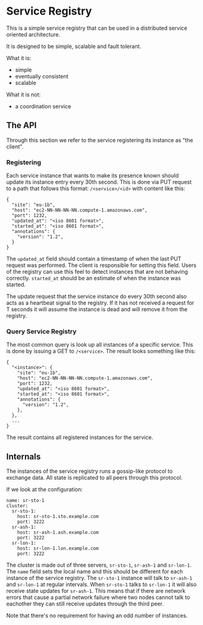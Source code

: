 # Service Registry #

This is a simple service registry that can be used in a distributed
service oriented architecture.

It is designed to be simple, scalable and fault tolerant.

What it is:

* simple
* eventually consistent
* scalable

What it is not:

* a coordination service


## The API

Through this section we refer to the service registering its instance
as "the client".


### Registering

Each service instance that wants to make its presence known should
update its instance entry every 30th second.  This is done via PUT
request to a path that follows this format: `/<service>/<id>` with
content like this:

    {
      "site": "eu-1b",
      "host": "ec2-NN-NN-NN-NN.compute-1.amazonaws.com",
      "port": 1232,
      "updated_at": "<iso 8601 format>",
      "started_at": "<iso 8601 format>",
      "annotations": {
        "version": "1.2",
      }
    }

The `updated_at` field should contain a timestamp of when the last PUT
request was performed.  The client is responsible for setting this
field.  Users of the registry can use this feel to detect instances
that are not behaving correctly.  `started_at` should be an estimate
of when the instance was started.

The update request that the service instance do every 30th second also
acts as a heartbeat signal to the registry.  If it has not received a
request for T seconds it will assume the instance is dead and will
remove it from the registry.


### Query Service Registry

The most common query is look up all instances of a specific service.
This is done by issuing a GET to `/<service>`.  The result looks
something like this:

    {
      "<instance>": {
        "site": "eu-1b",
        "host": "ec2-NN-NN-NN-NN.compute-1.amazonaws.com",
        "port": 1232,
        "updated_at": "<iso 8601 format>",
        "started_at": "<iso 8601 format>",
        "annotations": {
          "version": "1.2",
        },
      },
      ...
    }

The result contains all registered instances for the service.  

## Internals

The instances of the service registry runs a gossip-like protocol to
exchange data.  All state is replicated to all peers through this
protocol.

If we look at the configuration:

    name: sr-sto-1
    cluster:
      sr-sto-1:
        host: sr-sto-1.sto.example.com
        port: 3222
      sr-ash-1:
        host: sr-ash-1.ash.example.com
        port: 3222
      sr-lon-1:
        host: sr-lon-1.lon.example.com
        port: 3222

The cluster is made out of three servers, `sr-sto-1`, `sr-ash-1` and
`sr-lon-1`.  The `name` field sets the local name and this should be
different for each instance of the service registry.  The `sr-sto-1`
instance will talk to `sr-ash-1` and `sr-lon-1` at regular intervals.
When `sr-sto-1` talks to `sr-lon-1` it will also receive state updates
for `sr-ash-1`.  This means that if there are network errors that
cause a partial network failure where two nodes cannot talk to
eachother they can still receive updates through the third peer.

Note that there's no requirement for having an odd number of instances.
